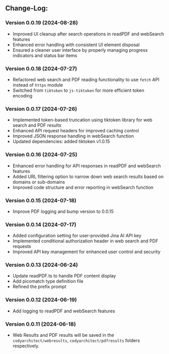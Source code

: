 ## Change-Log:

### Version 0.0.19 (2024-08-28)

- Improved UI cleanup after search operations in readPDF and webSearch features
- Enhanced error handling with consistent UI element disposal
- Ensured a cleaner user interface by properly managing progress indicators and status bar items

### Version 0.0.18 (2024-07-27)

- Refactored web search and PDF reading functionality to use `fetch` API instead of `https` module
- Switched from `tiktoken` to `js-tiktoken` for more efficient token encoding

### Version 0.0.17 (2024-07-26)

- Implemented token-based truncation using tiktoken library for web search and PDF results
- Enhanced API request headers for improved caching control
- Improved JSON response handling in webSearch function
- Updated dependencies: added tiktoken v1.0.15

### Version 0.0.16 (2024-07-25)

- Enhanced error handling for API responses in readPDF and webSearch features
- Added URL filtering option to narrow down web search results based on domains or sub-domains
- Improved code structure and error reporting in webSearch function

### Version 0.0.15 (2024-07-18)

- Improve PDF logging and bump version to 0.0.15

### Version 0.0.14 (2024-07-17)

- Added configuration setting for user-provided Jina AI API key
- Implemented conditional authorization header in web search and PDF requests
- Improved API key management for enhanced user control and security

### Version 0.0.13 (2024-06-24)

- Update readPDF.ts to handle PDF content display
- Add picomatch type definition file
- Refined the prefix prompt


### Version 0.0.12 (2024-06-19)

- Add logging to readPDF and webSearch features

### Version 0.0.11 (2024-06-18)

- Web Results and PDF results will be saved in the `codyarchitect/webresults`, `codyarchitect/pdfresults` folders respectively.